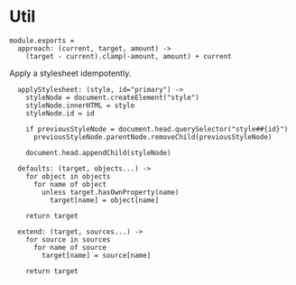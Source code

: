 Util
====

    module.exports =
      approach: (current, target, amount) ->
        (target - current).clamp(-amount, amount) + current

Apply a stylesheet idempotently.

      applyStylesheet: (style, id="primary") ->
        styleNode = document.createElement("style")
        styleNode.innerHTML = style
        styleNode.id = id

        if previousStyleNode = document.head.querySelector("style##{id}")
          previousStyleNode.parentNode.removeChild(previousStyleNode)

        document.head.appendChild(styleNode)

      defaults: (target, objects...) ->
        for object in objects
          for name of object
            unless target.hasOwnProperty(name)
              target[name] = object[name]

        return target

      extend: (target, sources...) ->
        for source in sources
          for name of source
            target[name] = source[name]

        return target
